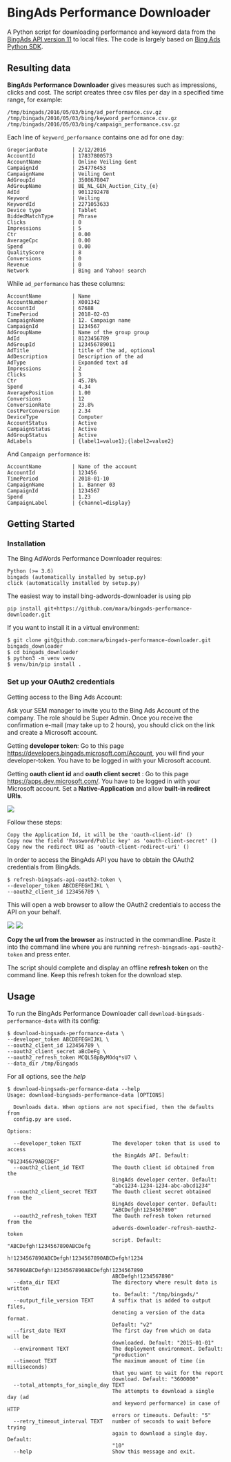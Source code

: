 # BingAds Performance Downloader

A Python script for downloading performance and keyword data from the [BingAds API version 11](https://msdn.microsoft.com/en-us/library/bing-ads-overview(v=msads.100).aspx) to local files. The code is largely based on [Bing Ads Python SDK](https://docs.microsoft.com/en-us/bingads/guides/?view=bingads-11).


## Resulting data
**BingAds Performance Downloader** gives measures such as impressions, clicks and cost. The script creates three csv files per day in a specified time range, for example:

    /tmp/bingads/2016/05/03/bing/ad_performance.csv.gz
    /tmp/bingads/2016/05/03/bing/keyword_performance.csv.gz
    /tmp/bingads/2016/05/03/bing/campaign_performance.csv.gz

 Each line of `keyword_performance` contains one ad for one day:

    GregorianDate        | 2/12/2016
    AccountId            | 17837800573
    AccountName          | Online Veiling Gent
    CampaignId           | 254776453
    CampaignName         | Veiling Gent
    AdGroupId            | 3508678047
    AdGroupName          | BE_NL_GEN_Auction_City_{e}
    AdId                 | 9011292478
    Keyword              | Veiling
    KeywordId            | 2271053633
    Device type          | Tablet
    BiddedMatchType      | Phrase
    Clicks               | 0
    Impressions          | 5
    Ctr                  | 0.00
    AverageCpc           | 0.00
    Spend                | 0.00
    QualityScore         | 8
    Conversions          | 0
    Revenue              | 0
    Network              | Bing and Yahoo! search

While `ad_performance` has these columns:

    AccountName          | Name
    AccountNumber        | X001342
    AccountId            | 67688
    TimePeriod           | 2018-02-03
    CampaignName         | 12. Campaign name     
    CampaignId           | 1234567
    AdGroupName          | Name of the group group
    AdId                 | 8123456789
    AdGroupId            | 123456789011
    AdTitle              | title of the ad, optional
    AdDescription        | Description of the ad
    AdType               | Expanded text ad
    Impressions          | 2
    Clicks               | 3
    Ctr                  | 45.78%
    Spend                | 4.34
    AveragePosition      | 1.00
    Conversions          | 12
    ConversionRate       | 23.8%
    CostPerConversion    | 2.34
    DeviceType           | Computer
    AccountStatus        | Active
    CampaignStatus       | Active
    AdGroupStatus        | Active
    AdLabels             | {label1=value1};{label2=value2}


And `Campaign performance` is:

    AccountName          | Name of the account
    AccountId            | 123456
    TimePeriod           | 2018-01-10
    CampaignName         | 1. Banner 03
    CampaignId           | 1234567
    Spend                | 1.23
    CampaignLabel        | {channel=display}

## Getting Started


### Installation

 The Bing AdWords Performance Downloader requires:

    Python (>= 3.6)
    bingads (automatically installed by setup.py)
    click (automatically installed by setup.py)

The easiest way to install bing-adwords-downloader is using pip

    pip install git+https://github.com/mara/bingads-performance-downloader.git

If you want to install it in a virtual environment:

    $ git clone git@github.com:mara/bingads-performance-downloader.git bingads_downloader
    $ cd bingads_downloader
    $ python3 -m venv venv
    $ venv/bin/pip install .

### Set up your OAuth2 credentials

Getting access to the Bing Ads Account:

Ask your SEM manager to invite you to the Bing Ads Account of the company. The role should be Super Admin. Once you receive the confirmation e-mail
(may take up to 2 hours), you should click on the link and create a Microsoft account.

Getting **developer token**:
Go to this page https://developers.bingads.microsoft.com/Account, you will find your developer-token. You have to be logged in with your Microsoft account.

Getting **oauth client id** and **oauth client secret** :
Go to this page https://apps.dev.microsoft.com/. You have to be logged in with your Microsoft account. Set a **Native-Application** and allow **built-in redirect URIs**.

![](docs/Register-App-for-BingAds.png)

Follow these steps:

    Copy the Application Id, it will be the 'oauth-client-id' ()
    Copy now the field 'Password/Public key' as 'oauth-client-secret' ()
    Copy now the redirect URI as 'oauth-client-redirect-uri' ()


In order to access the BingAds API you have to obtain the OAuth2 credentials from BingAds.

    $ refresh-bingsads-api-oauth2-token \
    --developer_token ABCDEFEGHIJKL \
    --oauth2_client_id 123456789 \

This will open a web browser to allow the OAuth2 credentials to access the API on your behalf.  

![](docs/oauth1.png)
![](docs/oauth2.png)

**Copy the url from the browser** as instructed in the commandline. Paste it into the command line where you are running
`refresh-bingsads-api-oauth2-token` and press enter.


The script should complete and display an offline **refresh token** on the command line. Keep this refresh token for the download step.

## Usage

To run the BingAds Performance Downloader call `download-bingsads-performance-data` with its config:  

    $ download-bingsads-performance-data \
    --developer_token ABCDEFEGHIJKL \
    --oauth2_client_id 123456789 \
    --oauth2_client_secret aBcDeFg \
    --oauth2_refresh_token MCQL58pByMOdq*sU7 \
    --data_dir /tmp/bingads

For all options, see the _help_

    $ download-bingsads-performance-data --help
    Usage: download-bingsads-performance-data [OPTIONS]

      Downloads data. When options are not specified, then the defaults from
      config.py are used.

    Options:
        
      --developer_token TEXT          The developer token that is used to access
                                      the BingAds API. Default: "012345679ABCDEF"
      --oauth2_client_id TEXT         The Oauth client id obtained from the
                                      BingAds developer center. Default:
                                      "abc1234-1234-1234-abc-abcd1234"
      --oauth2_client_secret TEXT     The Oauth client secret obtained from the
                                      BingAds developer center. Default:
                                      "ABCDefgh!1234567890"
      --oauth2_refresh_token TEXT     The Oauth refresh token returned from the
                                      adwords-downloader-refresh-oauth2-token
                                      script. Default: "ABCDefgh!1234567890ABCDefg
                                      h!1234567890ABCDefgh!1234567890ABCDefgh!1234
                                      567890ABCDefgh!1234567890ABCDefgh!1234567890
                                      ABCDefgh!1234567890"
      --data_dir TEXT                 The directory where result data is written
                                      to. Default: "/tmp/bingads/"
      --output_file_version TEXT      A suffix that is added to output files,
                                      denoting a version of the data format.
                                      Default: "v2"
      --first_date TEXT               The first day from which on data will be
                                      downloaded. Default: "2015-01-01"
      --environment TEXT              The deployment environment. Default:
                                      "production"
      --timeout TEXT                  The maximum amount of time (in milliseconds)
                                      that you want to wait for the report
                                      download. Default: "3600000"
      --total_attempts_for_single_day TEXT
                                      The attempts to download a single day (ad
                                      and keyword performance) in case of HTTP
                                      errors or timeouts. Default: "5"
      --retry_timeout_interval TEXT   number of seconds to wait before trying
                                      again to download a single day. Default:
                                      "10"
      --help                          Show this message and exit.



